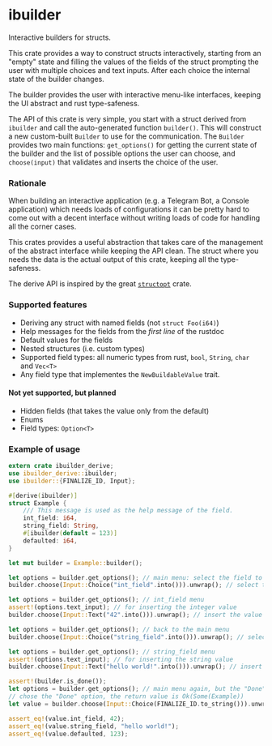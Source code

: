 # ibuilder

Interactive builders for structs.

This crate provides a way to construct structs interactively, starting from an "empty" state
and filling the values of the fields of the struct prompting the user with multiple choices
and text inputs. After each choice the internal state of the builder changes.

The builder provides the user with interactive menu-like interfaces, keeping the UI abstract
and rust type-safeness.

The API of this crate is very simple, you start with a struct derived from `ibuilder` and call
the auto-generated function `builder()`. This will construct a new custom-built `Builder` to
use for the communication. The `Builder` provides two main functions: `get_options()` for
getting the current state of the builder and the list of possible options the user can choose,
and `choose(input)` that validates and inserts the choice of the user.

### Rationale
When building an interactive application (e.g. a Telegram Bot, a Console application) which
needs loads of configurations it can be pretty hard to come out with a decent interface without
writing loads of code for handling all the corner cases.

This crates provides a useful abstraction that takes care of the management of the abstract
interface while keeping the API clean. The struct where you needs the data is the actual output
of this crate, keeping all the type-safeness.

The derive API is inspired by the great [`structopt`](https://docs.rs/structopt) crate.

### Supported features
- Deriving any struct with named fields (not `struct Foo(i64)`)
- Help messages for the fields from the _first line_ of the rustdoc
- Default values for the fields
- Nested structures (i.e. custom types)
- Supported field types: all numeric types from rust, `bool`, `String`, `char` and `Vec<T>`
- Any field type that implementes the `NewBuildableValue` trait.

#### Not yet supported, but planned
- Hidden fields (that takes the value only from the default)
- Enums
- Field types: `Option<T>`

### Example of usage
```rust
extern crate ibuilder_derive;
use ibuilder_derive::ibuilder;
use ibuilder::{FINALIZE_ID, Input};

#[derive(ibuilder)]
struct Example {
    /// This message is used as the help message of the field.
    int_field: i64,
    string_field: String,
    #[ibuilder(default = 123)]
    defaulted: i64,
}

let mut builder = Example::builder();

let options = builder.get_options(); // main menu: select the field to edit
builder.choose(Input::Choice("int_field".into())).unwrap(); // select the field

let options = builder.get_options(); // int_field menu
assert!(options.text_input); // for inserting the integer value
builder.choose(Input::Text("42".into())).unwrap(); // insert the value

let options = builder.get_options(); // back to the main menu
builder.choose(Input::Choice("string_field".into())).unwrap(); // select the second field

let options = builder.get_options(); // string_field menu
assert!(options.text_input); // for inserting the string value
builder.choose(Input::Text("hello world!".into())).unwrap(); // insert the value

assert!(builder.is_done());
let options = builder.get_options(); // main menu again, but the "Done" option is available
// chose the "Done" option, the return value is Ok(Some(Example))
let value = builder.choose(Input::Choice(FINALIZE_ID.to_string())).unwrap().unwrap();

assert_eq!(value.int_field, 42);
assert_eq!(value.string_field, "hello world!");
assert_eq!(value.defaulted, 123);
```
